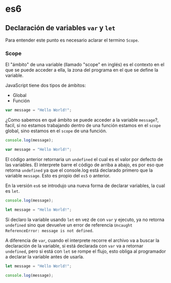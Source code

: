 # es6

## Declaración de variables `var` y `let`

Para entender este punto es necesario aclarar el termino `Scope`.

### Scope

El "ámbito" de una variable (llamado "scope" en inglés) es el contexto en el que se puede acceder a ella, la zona del programa en el que se define la variable.

JavaScript tiene dos tipos de ámbitos:

- Global
- Función

```javascript
var message = "Hello World!";
```

¿Como sabemos en qué ámbito se puede acceder a la variable `message`?, facil, si no estamos trabajando dentro de una función estamos en el `scope` global, sino estamos en el `scope` de una función.

```javascript
console.log(message);

var message = "Hello World!";
```

El código anterior retornaria un `undefined` el cual es el valor por defecto de las variables. El interprete barre el código de arriba a abajo, es por eso que retorna `undefined` ya que el console.log está declarado primero que la variable `message`. Esto es propio del `es5` o anterior.

En la versión `es6` se introdujo una nueva forma de declarar variables, la cual es `let`.

```javascript
console.log(message);

let message = "Hello World!";

```

Si declaro la variable usando `let` en vez de con `var` y ejecuto, ya no retorna `undefined` sino que devuelve un error de referencia `Uncaught ReferenceError: message is not defined`.

A diferencia de `var`, cuando el interprete recorre el archivo va a buscar la declaración de la variable, si está declarada con `var` va a retornar `undefined`, pero si está con `let` se rompe el flujo, esto obliga al programador a declarar la variable antes de usarla.

```javascript
let message = "Hello World!";

console.log(message);
```

